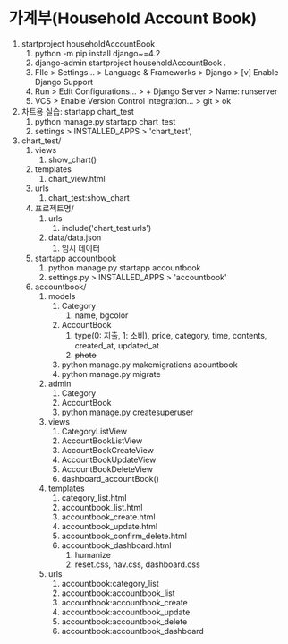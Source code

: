 # 가계부(Household Account Book)
1. startproject householdAccountBook
   1. python -m pip install django~=4.2
   2. django-admin startproject householdAccountBook .
   3. FIle > Settings... > Language & Frameworks > Django > [v] Enable Django Support
   4. Run > Edit Configurations... > + Django Server > Name: runserver
   5. VCS > Enable Version Control Integration... > git > ok
2. 차트용 실습: startapp chart_test
   1. python manage.py startapp chart_test
   2. settings > INSTALLED_APPS > 'chart_test', 
3. chart_test/
   1. views
      1. show_chart()
   2. templates
      1. chart_view.html
   3. urls
      1. chart_test:show_chart
   4. 프로젝트명/
      1. urls
         1. include('chart_test.urls')
      2. data/data.json
         1. 임시 데이터
   5. startapp accountbook
      1. python manage.py startapp accountbook
      2. settings.py > INSTALLED_APPS > 'accountbook'
   6. accountbook/
      1. models
         1. Category
            1. name, bgcolor
         2. AccountBook
            1. type(0: 지출, 1: 소비), price, category, time, contents, created_at, updated_at
            2. ~~photo~~
         3. python manage.py makemigrations acountbook
         4. python manage.py migrate
      2. admin
         1. Category
         2. AccountBook
         3. python manage.py createsuperuser
      3. views
         1. CategoryListView
         2. AccountBookListView
         3. AccountBookCreateView
         4. AccountBookUpdateView
         5. AccountBookDeleteView
         6. dashboard_accountBook()
      4. templates
         1. category_list.html
         2. accountbook_list.html
         3. accountbook_create.html
         4. accountbook_update.html
         5. accountbook_confirm_delete.html
         6. accountbook_dashboard.html
            1. humanize
            2. reset.css, nav.css, dashboard.css
      5. urls
         1. accountbook:category_list
         2. accountbook:accountbook_list
         3. accountbook:accountbook_create
         4. accountbook:accountbook_update
         5. accountbook:accountbook_delete
         6. accountbook:accountbook_dashboard